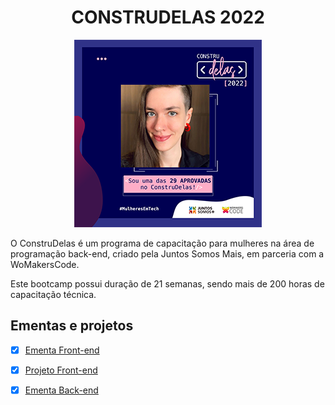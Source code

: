 <span align="center">

# CONSTRUDELAS 2022

![Aprovada no Construdelas](./Aproved.png)

</span>

O ConstruDelas é um programa de capacitação para mulheres na área de programação back-end, criado pela Juntos Somos Mais, em parceria com a WoMakersCode.

Este bootcamp possui duração de 21 semanas, sendo mais de 200 horas de capacitação técnica.

## Ementas e projetos

- [x] [Ementa Front-end](./ementa-frontend.md)

- [x] [Projeto Front-end](https://github.com/iW90/azavital)

- [x] [Ementa Back-end](./ementa-backend.md)


